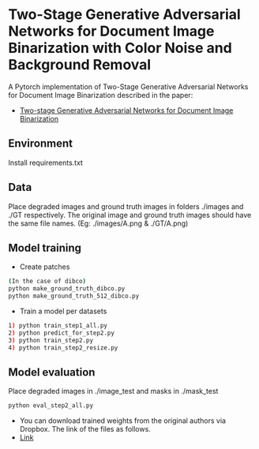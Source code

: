 # Two-Stage Generative Adversarial Networks for Document Image Binarization with Color Noise and Background Removal


A Pytorch implementation of Two-Stage Generative Adversarial Networks for Document Image Binarization described in the paper:
* [Two-stage Generative Adversarial Networks for Document Image Binarization](https://arxiv.org/abs/2010.10103)

## Environment
Install requirements.txt

## Data
Place degraded images and ground truth images in folders ./images and ./GT respectively. The original image and ground truth images should have the same file names. (Eg: ./images/A.png & ./GT/A.png)

## Model training

- Create patches
 ```bash
 (In the case of dibco)
 python make_ground_truth_dibco.py
 python make_ground_truth_512_dibco.py
 ```


- Train a model per datasets
```bash
1) python train_step1_all.py 
2) python predict_for_step2.py
3) python train_step2.py
4) python train_step2_resize.py
```

## Model evaluation
Place degraded images in ./image_test and masks in ./mask_test
```bash
python eval_step2_all.py
```

- You can download trained weights from the original authors via Dropbox. The link of the files as follows.
- [Link](https://www.dropbox.com/sh/vm9mvtsaek9620s/AAAtztL7a_Z-h6J4spd-Cpbua?dl=0)